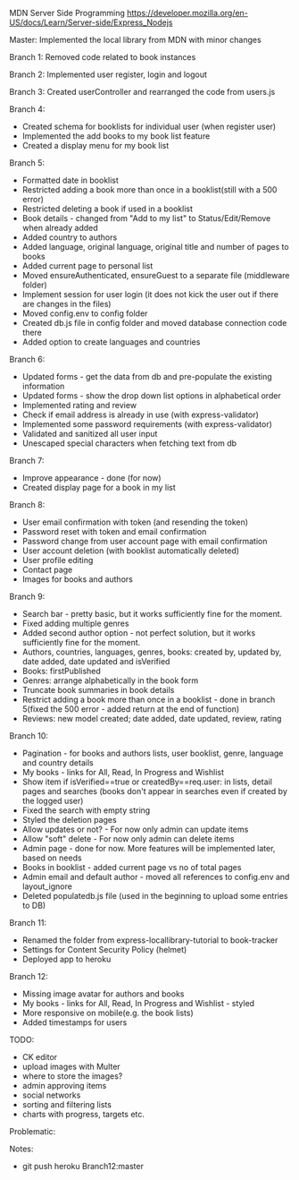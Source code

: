 MDN Server Side Programming
https://developer.mozilla.org/en-US/docs/Learn/Server-side/Express_Nodejs

Master: Implemented the local library from MDN with minor changes

Branch 1: Removed code related to book instances

Branch 2: Implemented user register, login and logout

Branch 3: Created userController and rearranged the code from users.js

Branch 4:

- Created schema for booklists for individual user (when register user)
- Implemented the add books to my book list feature
- Created a display menu for my book list

Branch 5:

- Formatted date in booklist
- Restricted adding a book more than once in a booklist(still with a 500 error)
- Restricted deleting a book if used in a booklist
- Book details - changed from "Add to my list" to Status/Edit/Remove when already added
- Added country to authors
- Added language, original language, original title and number of pages to books
- Added current page to personal list
- Moved ensureAuthenticated, ensureGuest to a separate file (middleware folder)
- Implement session for user login (it does not kick the user out if there are changes in the files)
- Moved config.env to config folder
- Created db.js file in config folder and moved database connection code there
- Added option to create languages and countries

Branch 6:

- Updated forms - get the data from db and pre-populate the existing information
- Updated forms - show the drop down list options in alphabetical order
- Implemented rating and review
- Check if email address is already in use (with express-validator)
- Implemented some password requirements (with express-validator)
- Validated and sanitized all user input
- Unescaped special characters when fetching text from db

Branch 7:

- Improve appearance - done (for now)
- Created display page for a book in my list

Branch 8:

- User email confirmation with token (and resending the token)
- Password reset with token and email confirmation
- Password change from user account page with email confirmation
- User account deletion (with booklist automatically deleted)
- User profile editing
- Contact page
- Images for books and authors

Branch 9:

- Search bar - pretty basic, but it works sufficiently fine for the moment.
- Fixed adding multiple genres
- Added second author option - not perfect solution, but it works sufficiently fine for the moment.
- Authors, countries, languages, genres, books: created by, updated by, date added, date updated and isVerified
- Books: firstPublished
- Genres: arrange alphabetically in the book form
- Truncate book summaries in book details
- Restrict adding a book more than once in a booklist - done in branch 5(fixed the 500 error - added return at the end of function)
- Reviews: new model created; date added, date updated, review, rating

Branch 10:

- Pagination - for books and authors lists, user booklist, genre, language and country details
- My books - links for All, Read, In Progress and Wishlist
- Show item if isVerified==true or createdBy==req.user: in lists, detail pages and searches (books don't appear in searches even if created by the logged user)
- Fixed the search with empty string
- Styled the deletion pages
- Allow updates or not? - For now only admin can update items
- Allow "soft" delete - For now only admin can delete items
- Admin page - done for now. More features will be implemented later, based on needs
- Books in booklist - added current page vs no of total pages
- Admin email and default author - moved all references to config.env and layout_ignore
- Deleted populatedb.js file (used in the beginning to upload some entries to DB)

Branch 11:

- Renamed the folder from express-locallibrary-tutorial to book-tracker
- Settings for Content Security Policy (helmet)
- Deployed app to heroku

Branch 12:

- Missing image avatar for authors and books
- My books - links for All, Read, In Progress and Wishlist - styled
- More responsive on mobile(e.g. the book lists)
- Added timestamps for users

TODO:

- CK editor
- upload images with Multer
- where to store the images?
- admin approving items
- social networks
- sorting and filtering lists
- charts with progress, targets etc.

Problematic:

Notes:

- git push heroku Branch12:master
